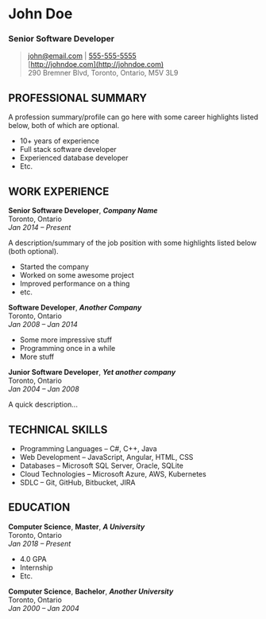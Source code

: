 # John Doe
### Senior Software Developer

> [john@email.com](mailto:john@email.com) | [555-555-5555](tel:5555555555)  
> [http://johndoe.com](http://johndoe.com)  
> 290 Bremner Blvd, Toronto, Ontario, M5V 3L9

## PROFESSIONAL SUMMARY

A profession summary/profile can go here with some career highlights listed below, both of which are optional.

- 10+ years of experience
- Full stack software developer
- Experienced database developer
- Etc.

## WORK EXPERIENCE

**Senior Software Developer**, _**Company Name**_  
Toronto, Ontario  
_Jan 2014 – Present_

A description/summary of the job position with some highlights listed below (both optional).

- Started the company
- Worked on some awesome project
- Improved performance on a thing
- etc.

**Software Developer**, _**Another Company**_  
Toronto, Ontario  
_Jan 2008 – Jan 2014_

- Some more impressive stuff
- Programming once in a while
- More stuff

**Junior Software Developer**, _**Yet another company**_  
Toronto, Ontario  
_Jan 2004 – Jan 2008_

A quick description...

## TECHNICAL SKILLS

- Programming Languages – C#, C++, Java
- Web Development – JavaScript, Angular, HTML, CSS
- Databases – Microsoft SQL Server, Oracle, SQLite
- Cloud Technologies – Microsoft Azure, AWS, Kubernetes
- SDLC – Git, GitHub, Bitbucket, JIRA

## EDUCATION

**Computer Science**, **Master**, _**A University**_  
Toronto, Ontario  
_Jan 2018 – Present_

- 4.0 GPA
- Internship
- Etc.

**Computer Science**, **Bachelor**, _**Another University**_  
Toronto, Ontario  
_Jan 2000 – Jan 2004_
